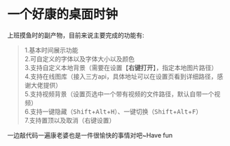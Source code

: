 # 一个好康的桌面时钟

上班摸鱼时的副产物，目前来说主要完成的功能有:  
 >1.基本时间展示功能  
 >2.可自定义的字体以及字体大小以及颜色  
 >3.支持自定义本地背景（需要在设置【**右键打开**】，指定本地图片路径）  
 >4.支持在线图库（接入三方api，具体地址可以在设置页看到详细路径，感谢大佬提供）  
 >5.支持视频背景（设置页选中一个带有视频的文件路径，默认自带一个视频）  
 >6.支持一键隐藏（<kbd>Shift</kbd>+<kbd>Alt</kbd>+<kbd>H</kbd>）、一键切换（<kbd>Shift</kbd>+<kbd>Alt</kbd>+<kbd>F</kbd>）  
 >7.支持置顶以及取消（右键设置）  

 一边敲代码一遍康老婆也是一件很愉快的事情对吧~Have fun
